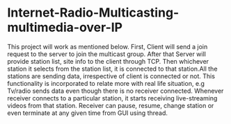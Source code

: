 # Internet-Radio-Multicasting-multimedia-over-IP

This project will work as mentioned below.
First, Client will send a join request to the server to join the multicast group.
After that Server will provide station list, site info to the client through TCP. 
Then whichever station it selects from the station list, it is connected to that station.All the stations are sending data, irrespective of client is connected or not. 
This functionality is incorporated to relate more with real life situation, e.g Tv/radio sends data even though there is no receiver connected.
Whenever receiver connects to a particular station, it starts receiving live-streaming videos from that station. 
Receiver can pause, resume, change station or even terminate at any given time from GUI using thread.
